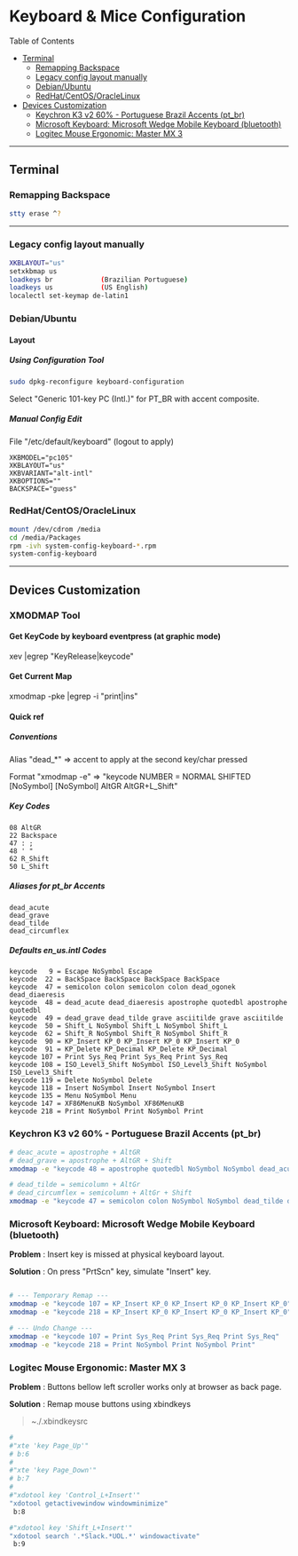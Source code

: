 # Keyboard & Mice Configuration

Table of Contents

* [Terminal](#terminal)
   * [Remapping Backspace](#remapping-backspace)
   * [Legacy config layout manually](#legacy-config-layout-manually)
   * [Debian/Ubuntu](#debian-ubuntu)
   * [RedHat/CentOS/OracleLinux](#redhat-centos-oraclelinux)
* [Devices Customization](#devices-customization)
   * [Keychron K3 v2 60% - Portuguese Brazil Accents (pt_br)](#keychron-k3-v2-60---portuguese-brazil-accents-pt_br)
   * [Microsoft Keyboard: Microsoft Wedge Mobile Keyboard (bluetooth)](#microsoft-keyboard:-microsoft-wedge-mobile-keyboard-(bluetooth))
   * [Logitec Mouse Ergonomic: Master MX 3](#logitec-mouse-ergonomic:-master-mx-3)

***

## Terminal

### Remapping Backspace

```bash
stty erase ^?
```

***

### Legacy config layout manually

```bash
XKBLAYOUT="us"
setxkbmap us
loadkeys br            (Brazilian Portuguese)
loadkeys us            (US English)
localectl set-keymap de-latin1
```

### Debian/Ubuntu

#### Layout 

##### Using Configuration Tool

```bash
sudo dpkg-reconfigure keyboard-configuration
```

Select "Generic 101-key PC (Intl.)" for PT_BR with accent composite.

##### Manual Config Edit

File "/etc/default/keyboard" (logout to apply)

```plain
XKBMODEL="pc105"
XKBLAYOUT="us"
XKBVARIANT="alt-intl"
XKBOPTIONS=""
BACKSPACE="guess"
```

### RedHat/CentOS/OracleLinux

```bash
mount /dev/cdrom /media
cd /media/Packages
rpm -ivh system-config-keyboard-*.rpm 
system-config-keyboard
```

***

## Devices Customization

### XMODMAP Tool

#### Get KeyCode by keyboard eventpress (at graphic mode)

  xev |egrep "KeyRelease|keycode"

#### Get Current Map

  xmodmap -pke |egrep -i "print|ins"

#### Quick ref

##### _Conventions_

Alias "dead_*" => accent to apply at the second key/char pressed

Format "xmodmap -e" => "keycode NUMBER = NORMAL SHIFTED [NoSymbol] [NoSymbol] AltGR AltGR+L_Shift"

##### _Key Codes_

```plain
08 AltGR
22 Backspace
47 : ;
48 ' "
62 R_Shift
50 L_Shift
```

##### _Aliases for pt_br Accents_

```plain
dead_acute
dead_grave 
dead_tilde
dead_circumflex
```

##### _Defaults en_us.intl Codes_

```plain
keycode   9 = Escape NoSymbol Escape
keycode  22 = BackSpace BackSpace BackSpace BackSpace
keycode  47 = semicolon colon semicolon colon dead_ogonek dead_diaeresis
keycode  48 = dead_acute dead_diaeresis apostrophe quotedbl apostrophe quotedbl
keycode  49 = dead_grave dead_tilde grave asciitilde grave asciitilde
keycode  50 = Shift_L NoSymbol Shift_L NoSymbol Shift_L
keycode  62 = Shift_R NoSymbol Shift_R NoSymbol Shift_R
keycode  90 = KP_Insert KP_0 KP_Insert KP_0 KP_Insert KP_0
keycode  91 = KP_Delete KP_Decimal KP_Delete KP_Decimal
keycode 107 = Print Sys_Req Print Sys_Req Print Sys_Req
keycode 108 = ISO_Level3_Shift NoSymbol ISO_Level3_Shift NoSymbol ISO_Level3_Shift
keycode 119 = Delete NoSymbol Delete
keycode 118 = Insert NoSymbol Insert NoSymbol Insert
keycode 135 = Menu NoSymbol Menu
keycode 147 = XF86MenuKB NoSymbol XF86MenuKB
keycode 218 = Print NoSymbol Print NoSymbol Print
```

### __Keychron K3 v2 60% - Portuguese Brazil Accents (pt_br)__

```bash
# deac_acute = apostrophe + AltGR
# dead_grave = apostrophe + AltGR + Shift
xmodmap -e "keycode 48 = apostrophe quotedbl NoSymbol NoSymbol dead_acute dead_grave"

# dead_tilde = semicolumn + AltGr
# dead_circumflex = semicolumn + AltGr + Shift
xmodmap -e "keycode 47 = semicolon colon NoSymbol NoSymbol dead_tilde dead_circumflex"
```

### __Microsoft Keyboard: Microsoft Wedge Mobile Keyboard (bluetooth)__

__Problem__ : Insert key is missed at physical keyboard layout.

__Solution__ : On press "PrtScn" key, simulate "Insert" key.

```bash

# --- Temporary Remap ---
xmodmap -e "keycode 107 = KP_Insert KP_0 KP_Insert KP_0 KP_Insert KP_0"
xmodmap -e "keycode 218 = KP_Insert KP_0 KP_Insert KP_0 KP_Insert KP_0"

# --- Undo Change ---
xmodmap -e "keycode 107 = Print Sys_Req Print Sys_Req Print Sys_Req"
xmodmap -e "keycode 218 = Print NoSymbol Print NoSymbol Print"
```

### __Logitec Mouse Ergonomic: Master MX 3__

__Problem__ : Buttons bellow left scroller works only at browser as back page.

__Solution__ : Remap mouse buttons using xbindkeys

> ~./.xbindkeysrc

```bash
#
#"xte 'key Page_Up'"
# b:6
#
#"xte 'key Page_Down'"
# b:7
#
#"xdotool key 'Control_L+Insert'"
"xdotool getactivewindow windowminimize"
 b:8

#"xdotool key 'Shift_L+Insert'"
"xdotool search '.*Slack.*UOL.*' windowactivate"
 b:9
```
